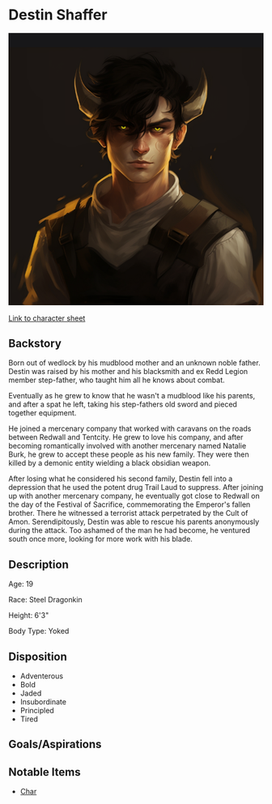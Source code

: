 # Destin Shaffer

![alt_text](DestinShaffer.png)

[Link to character sheet]()

## Backstory

Born out of wedlock by his mudblood mother and an unknown noble father. Destin was raised by his mother and his blacksmith and ex Redd Legion member step-father, who taught him all he knows about combat.

Eventually as he grew to know that he wasn't a mudblood like his parents, and after a spat he left, taking his step-fathers old sword and pieced together equipment.



He joined a mercenary company that worked with caravans on the roads between Redwall and Tentcity. He grew to love his company, and after becoming romantically involved with another mercenary named Natalie Burk, he grew to accept these people as his new family. They were then killed by a demonic entity wielding a black obsidian weapon.

After losing what he considered his second family, Destin fell into a depression that he used the potent drug Trail Laud to suppress. After joining up with another mercenary company, he eventually got close to Redwall on the day of the Festival of Sacrifice, commemorating the Emperor's fallen brother. There he witnessed a terrorist attack perpetrated by the Cult of Amon. Serendipitously, Destin was able to rescue his parents anonymously during the attack. Too ashamed of the man he had become,  he ventured south once more, looking for more work with his blade.

## Description

Age: 19

Race: Steel Dragonkin

Height: 6'3"

Body Type: Yoked

## Disposition

- Adventerous
- Bold
- Jaded
- Insubordinate
- Principled
- Tired

## Goals/Aspirations

## Notable Items

* [Char](../../../UniqueItems/UniqueWeapons/Char/Char.md)
